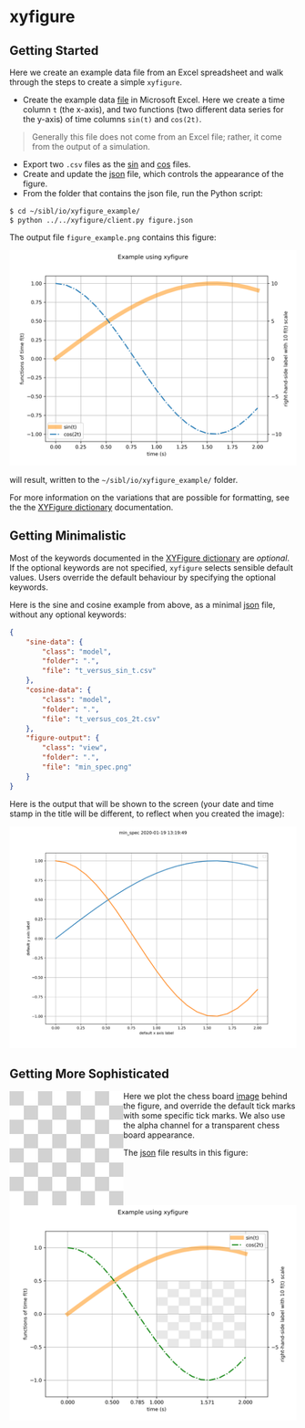# xyfigure

## Getting Started

Here we create an example data file from an Excel spreadsheet and walk through the steps to create a simple `xyfigure`.

* Create the example data [file](../io/xyfigure_example/t_versus_f_source.xlsx) in Microsoft Excel.  Here we create a time column `t` (the x-axis), and two functions (two different data series for the y-axis) of time columns `sin(t)` and `cos(2t)`.  

> Generally this file does not come from an Excel file; rather, it come from the output of a simulation.
* Export two `.csv` files as the [sin](../io/xyfigure_example/t_versus_sin_t.csv) and [cos](../io/xyfigure_example/t_versus_cos_2t.csv) files.
* Create and update the [json](../io/xyfigure_example/figure.json) file, which controls the appearance of the figure.
* From the folder that contains the json file, run the Python script:

```console
$ cd ~/sibl/io/xyfigure_example/
$ python ../../xyfigure/client.py figure.json
```

The output file `figure_example.png` contains this figure:

![figure_example](../io/xyfigure_example/figure_example.png)

will result, written to the `~/sibl/io/xyfigure_example/` folder.

For more information on the variations that are possible for formatting, see the the [XYFigure dictionary](XYFigure_dictionary.md) documentation.

## Getting Minimalistic

Most of the keywords documented in the [XYFigure dictionary](XYFigure_dictionary.md) are *optional*.  If the optional keywords are not specified, `xyfigure` selects sensible default values.  Users override the default behaviour by specifying the optional keywords.  

Here is the sine and cosine example from above, as a minimal [json](../io/xyfigure_example/min_spec.json) file, without any optional keywords:

```json
{
    "sine-data": {
        "class": "model",
        "folder": ".",
        "file": "t_versus_sin_t.csv"
    },
    "cosine-data": {
        "class": "model",
        "folder": ".",
        "file": "t_versus_cos_2t.csv"
    },
    "figure-output": {
        "class": "view",
        "folder": ".",
        "file": "min_spec.png"
    }
}
```

Here is the output that will be shown to the screen (your date and time stamp in the title will be different, to reflect when you created the image):

![min_spec](../io/xyfigure_example/min_spec.png)


## Getting More Sophisticated

Here we plot the chess board [image](../io/xyfigure_example/chess_800_800_px.png) <img align="left" width="200" height="200" src="../io/xyfigure_example/chess_800_800_px.png"> behind the figure, and override the default tick marks with some specific tick marks.  We also use the alpha channel for a transparent chess board appearance.

The [json](../io/xyfigure_example/figure_with_background.json) file results in this figure:

![figure_example](../io/xyfigure_example/figure_with_background.png)
